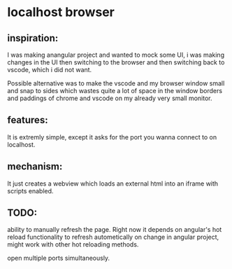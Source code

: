 # localhost browser

## inspiration: 
I was making anangular project and wanted to mock some UI, i was making changes in the UI then switching to the browser and then switching back to vscode, which i did not want.

Possible alternative was to make the vscode and my browser window small and snap to sides which wastes quite a lot of space in the window borders and paddings of chrome and vscode on my already very small monitor.

## features:
It is extremly simple, except it asks for the port you wanna connect to on localhost.


## mechanism:
It just creates a webview which loads an external html into an iframe with scripts enabled.


## TODO:
ability to manually refresh the page. Right now it depends on angular's hot reload functionality to refresh autometically on change in angular project, might work with other hot reloading methods.

open multiple ports simultaneously.